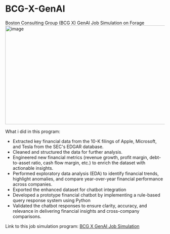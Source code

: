 # BCG-X-GenAI
Boston Consulting Group (BCG X) GenAI Job Simulation on Forage 
<img width="749" height="313" alt="image" src="https://github.com/user-attachments/assets/0cb4a275-0df7-4467-b70a-2f7822625545" />

What i did in this program:
- Extracted key financial data from the 10-K filings of Apple, Microsoft, and Tesla from the SEC's EDGAR database.
- Cleaned and structured the data for further analysis.
- Engineered new financial metrics (revenue growth, profit margin, debt-to-asset ratio, cash flow margin, etc.) to enrich the dataset with actionable insights.
- Performed exploratory data analysis (EDA) to identify financial trends, highlight anomalies, and compare year-over-year financial performance across companies.
- Exported the enhanced dataset for chatbot integration
- Developed a prototype financial chatbot by implementing a rule-based query response system using Python
- Validated the chatbot responses to ensure clarity, accuracy, and relevance in delivering financial insights and cross-company comparisons.

Link to this job simulation program: [BCG X GenAI Job Simulation](https://www.theforage.com/simulations/bcg/gen-ai-anlo)


